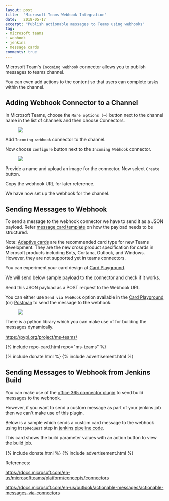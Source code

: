```yaml
---
layout: post
title:  "Microsoft Teams Webhook Integration"
date:   2018-05-17
excerpt: "Publish actionable messages to Teams using webhooks"
tag:
- microsoft teams 
- webhook
- jenkins
- message cards
comments: true
---
```


Microsoft Team's `Incoming webhook` connector allows you to publish messages to teams channel.

You can even add actions to the content so that users can complete tasks within the channel.

## Adding Webhook Connector to a Channel

In Microsoft Teams, choose the `More options (⋯)` button next to the channel name in the list of channels and then choose Connectors.

<figure>
	<a href="{{ site.url }}/assets/img/2018/05/webhook-connector.png"><img src="{{ site.url }}/assets/img/2018/05/webhook-connector.png"></a>
</figure>


Add `Incoming webhook` connector to the channel.

Now choose `configure` button next to the `Incoming Webhook` connector.

<figure>
	<a href="{{ site.url }}/assets/img/2018/05/incoming-webhook.png"><img src="{{ site.url }}/assets/img/2018/05/incoming-webhook.png"></a>
</figure>

Provide a name and upload an image for the connector. Now select `Create` button.

Copy the webhook URL for later reference.

We have now set up the webhook for the channel.

## Sending Messages to Webhook

To send a message to the webhook connector we have to send it as a JSON payload. Refer [message card template](https://docs.microsoft.com/en-us/outlook/actionable-messages/message-card-reference) on how the payload needs to be structured.

Note: [Adaptive cards](https://docs.microsoft.com/en-us/outlook/actionable-messages/adaptive-card) are the recommended card type for new Teams development. They are the new cross product specification for cards in Microsoft products including Bots, Cortana, Outlook, and Windows. However, they are not supported yet in teams connectors.

You can experiment your card design at [Card Playground](https://messagecardplayground.azurewebsites.net/).

We will send below sample payload to the connector and check if it works.

<script src="https://gist.github.com/HarshadRanganathan/5c169170e6d883f58d0af109773ea56b.js"></script>

Send this JSON payload as a POST request to the Webhook URL. 

You can either use `Send via WebHook` option available in the [Card Playground](https://messagecardplayground.azurewebsites.net/) (or) [Postman](https://docs.microsoft.com/en-us/outlook/actionable-messages/actionable-messages-via-connectors#send-the-message) to send the message to the webhook.

<figure>
	<a href="{{ site.url }}/assets/img/2018/05/webhook-message.png"><img src="{{ site.url }}/assets/img/2018/05/webhook-message.png"></a>
</figure>

There is a python library which you can make use of for building the messages dynamically.

<https://pypi.org/project/ms-teams/>

{% include repo-card.html repo="ms-teams" %}

{% include donate.html %}
{% include advertisement.html %}

## Sending Messages to Webhook from Jenkins Build

You can make use of the [office 365 connector plugin](https://wiki.jenkins.io/display/JENKINS/Office+365+Connector+Plugin) to send build messages to the webhook. 

However, if you want to send a custom message as part of your jenkins job then we can't make use of this plugin.

Below is a sample which sends a custom card message to the webhook using `httpRequest` step in [jenkins pipeline code](https://rharshad.com/jenkins-pipeline-as-code/).

<script src="https://gist.github.com/HarshadRanganathan/adfcb576ff8509220a46a398932211bc.js"></script>

This card shows the build parameter values with an action button to view the build job.

{% include donate.html %}
{% include advertisement.html %}

References:

<https://docs.microsoft.com/en-us/microsoftteams/platform/concepts/connectors>

<https://docs.microsoft.com/en-us/outlook/actionable-messages/actionable-messages-via-connectors>
